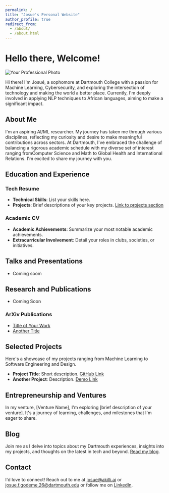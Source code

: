 ```yaml
---
permalink: /
title: "Josue's Personal Website"
author_profile: true
redirect_from: 
  - /about/
  - /about.html
---
```


# Hello there, Welcome!

![Your Professional Photo](link-to-your-photo.jpg)

Hi there! I'm Josué, a sophomore at Dartmouth College with a passion for Machine Learning, Cybersecurity, and exploring the intersection of technology and making the world a better place. Currently, I'm deeply involved in applying NLP techniques to African languages, aiming to make a significant impact.

## About Me

I'm an aspiring AI/ML researcher. My journey has taken me through various disciplines, reflecting my curiosity and desire to make meaningful contributions across sectors. At Dartmouth, I've embraced the challenge of balancing a rigorous academic schedule with my diverse set of interest ranging fromComputer Science and Math to Global Health and International Relations. I'm excited to share my journey with you.

## Education and Experience

### Tech Resume

- **Technical Skills**: List your skills here.
- **Projects**: Brief descriptions of your key projects. [Link to projects section](#projects)

### Academic CV

- **Academic Achievements**: Summarize your most notable academic achievements.
- **Extracurricular Involvement**: Detail your roles in clubs, societies, or initiatives.

## Talks and Presentations
- Coming soom
## Research and Publications
- Coming Soon
### ArXiv Publications
- [Title of Your Work](link-to-arxiv-publication)
- [Another Title](link-to-another-publication)


## Selected Projects

Here's a showcase of my projects ranging from Machine Learning to Software Engineering and Design.

- **Project Title**: Short description. [GitHub Link](link-to-project)
- **Another Project**: Description. [Demo Link](link-to-demo)

## Entrepreneurship and Ventures

In my venture, [Venture Name], I'm exploring [brief description of your venture]. It's a journey of learning, challenges, and milestones that I'm eager to share.

## Blog

Join me as I delve into topics about my Dartmouth experiences, insights into my projects, and thoughts on the latest in tech and beyond. [Read my blog](link-to-blog).

## Contact

I'd love to connect! Reach out to me at [josue@akilli.ai](mailto:josue@akilli.ai) or [josue.f.godeme.26@dartmouth.edu](mailto:josue.f.godeme.26@dartmouth.edu) or follow me on [LinkedIn]([linkedin-profile-link](https://www.linkedin.com/in/josue-f-godeme-58abb2196/)).



